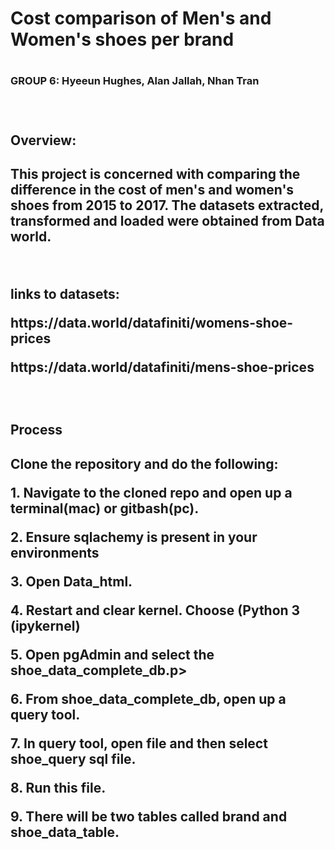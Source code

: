 <h1>Cost comparison of Men's and Women's shoes per brand <h1>
<h3>GROUP 6: Hyeeun Hughes, Alan Jallah, Nhan Tran<h3>
<br>


<h2>Overview: <h2>

<p>This project is concerned with comparing the difference in the cost of men's and women's shoes from 2015 to 2017. The datasets extracted, transformed and loaded were obtained from Data world.<p>
<br>
<p>links to datasets:<p>
<p>https://data.world/datafiniti/womens-shoe-prices<p>
<p>https://data.world/datafiniti/mens-shoe-prices <p>
<br>
<h2>Process<h2>
<p> Clone the repository and do the following:<p>
<p>1. Navigate to the cloned repo and open up a terminal(mac) or gitbash(pc).<p>
<p>2. Ensure sqlachemy is present in your environments<p>
<p>3. Open Data_html.<p>
<p>4. Restart and clear kernel. Choose (Python 3 (ipykernel)<p>
<p>5. Open pgAdmin and select the shoe_data_complete_db.p>
<p>6. From shoe_data_complete_db, open up a query tool. <p>
<p>7. In query tool, open file and then select shoe_query sql file.<p>
<p>8. Run this file.<p>
<p>9. There will be two tables called brand and shoe_data_table. <p>






